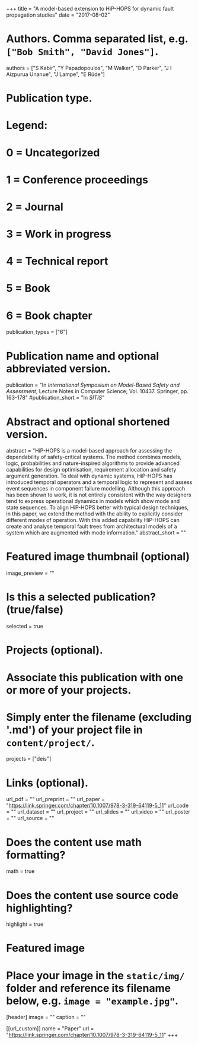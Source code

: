 +++
title = "A model-based extension to HiP-HOPS for dynamic fault propagation studies"
date = "2017-08-02"

# Authors. Comma separated list, e.g. `["Bob Smith", "David Jones"]`.
authors = ["S Kabir", "Y Papadopoulos", "M Walker", "D Parker", "J I Aizpurua Unanue", "J Lampe", "E Rüde"]

# Publication type.
# Legend:
# 0 = Uncategorized
# 1 = Conference proceedings
# 2 = Journal
# 3 = Work in progress
# 4 = Technical report
# 5 = Book
# 6 = Book chapter
publication_types = ["6"]

# Publication name and optional abbreviated version.
publication = "In *International Symposium on Model-Based Safety and Assessment*, Lecture Notes in Computer Science; Vol. 10437. Springer, pp. 163-178"
#publication_short = "In *SITIS*"

# Abstract and optional shortened version.
abstract = "HiP-HOPS is a model-based approach for assessing the dependability of safety-critical systems. The method combines models, logic, probabilities and nature-inspired algorithms to provide advanced capabilities for design optimisation, requirement allocation and safety argument generation. To deal with dynamic systems, HiP-HOPS has introduced temporal operators and a temporal logic to represent and assess event sequences in component failure modelling. Although this approach has been shown to work, it is not entirely consistent with the way designers tend to express operational dynamics in models which show mode and state sequences. To align HiP-HOPS better with typical design techniques, in this paper, we extend the method with the ability to explicitly consider different modes of operation. With this added capability HiP-HOPS can create and analyse temporal fault trees from architectural models of a system which are augmented with mode information."
abstract_short = ""

# Featured image thumbnail (optional)
image_preview = ""

# Is this a selected publication? (true/false)
selected = true

# Projects (optional).
#   Associate this publication with one or more of your projects.
#   Simply enter the filename (excluding '.md') of your project file in `content/project/`.
projects = ["deis"]

# Links (optional).
url_pdf = ""
url_preprint = ""
url_paper = "https://link.springer.com/chapter/10.1007/978-3-319-64119-5_11"
url_code = ""
url_dataset = ""
url_project = ""
url_slides = ""
url_video = ""
url_poster = ""
url_source = ""

# Does the content use math formatting?
math = true

# Does the content use source code highlighting?
highlight = true

# Featured image
# Place your image in the `static/img/` folder and reference its filename below, e.g. `image = "example.jpg"`.
[header]
image = ""
caption = ""

[[url_custom]]
    name = "Paper"
    url = "https://link.springer.com/chapter/10.1007/978-3-319-64119-5_11"
+++
